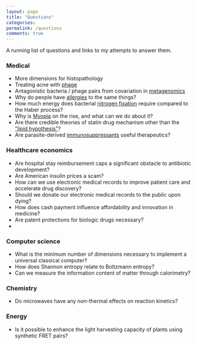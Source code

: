 ```yaml
---
layout: page
title: "Questions"
categories: 
permalink: /questions
comments: true
---
```

A running list of questions and links to my attempts to answer them.

### Medical
- More dimensions for histopathology
- Treating acne with [phage](https://mcnamara.website/phage)
- Antagonistic bacteria / phage pairs from covariation in [metagenomics](https://mcnamara.website/metagenomics)
- Why do people have [allergies](https://mcnamara.website/allergies) to the same things?
- How much energy does bacterial [nitrogen fixation](https://mcnamara.website/nitrogen_fixation) require 
compared to the Haber process?
- Why is [Myopia](https://mcnamara.website/myopia) on the rise, and what can we do about it? 
- Are there credible theories of statin drug mechanism other than the ["lipid hypothesis"](https://mcnamara.website/atherosclerosis)?
- Are parasite-derived [immunosuppressants](https://mcnamara.website/immunosuppressants) useful therapeutics?

### Healthcare economics
- Are hospital stay reimbursement caps a significant obstacle to antibiotic development?
- Are American insulin prices a scam?
- How can we use electronic medical records to improve patient care and accelerate drug discovery?
- Should we donate our electronic medical records to the public upon dying?
- How does cash payment influence affordability and innovation in medicine?
- Are patent protections for biologic drugs necessary?
- 

### Computer science
- What is the minimum number of dimensions necessary to implement a universal classical computer?
- How does Shannon entropy relate to Boltzmann entropy?
- Can we measure the information content of matter through calorimetry?

### Chemistry
- Do microwaves have any non-thermal effects on reaction kinetics?

### Energy
- Is it possible to enhance the light harvesting capacity of plants using synthetic FRET pairs?